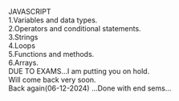 JAVASCRIPT<br>
1.Variables and data types.<br>
2.Operators and conditional statements.<br>
3.Strings<br>
4.Loops<br>
5.Functions and methods.<br>
6.Arrays.<br>
DUE TO EXAMS...I am putting you on hold.<br>
Will come back very soon.<br>
Back again(06-12-2024) ...Done with end sems...

